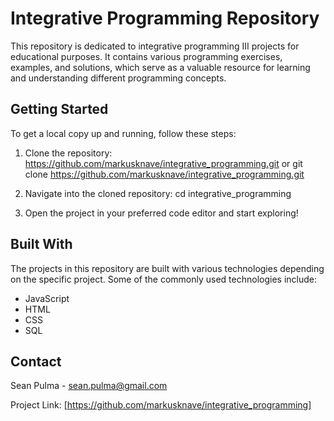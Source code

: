 # Integrative Programming Repository

This repository is dedicated to integrative programming III projects for educational purposes. It contains various programming exercises, examples, and solutions, which serve as a valuable resource for learning and understanding different programming concepts.

## Getting Started

To get a local copy up and running, follow these steps:

1. Clone the repository:
https://github.com/markusknave/integrative_programming.git or git clone https://github.com/markusknave/integrative_programming.git

2. Navigate into the cloned repository:
cd integrative_programming


3. Open the project in your preferred code editor and start exploring!

## Built With

The projects in this repository are built with various technologies depending on the specific project. Some of the commonly used technologies include:

- JavaScript
- HTML
- CSS
- SQL

## Contact

Sean Pulma - sean.pulma@gmail.com

Project Link: [https://github.com/markusknave/integrative_programming]
